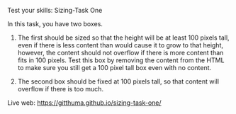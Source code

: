 Test your skills: Sizing-Task One

In this task, you have two boxes.

1. The first should be sized so that the height will be at least 100 pixels tall, even if there is less content than would cause it to grow to that height, however, the content should not overflow if there is more content than fits in 100 pixels. Test this box by removing the content from the HTML to make sure you still get a 100 pixel tall box even with no content.

2. The second box should be fixed at 100 pixels tall, so that content will overflow if there is too much.

Live web: https://gitthuma.github.io/sizing-task-one/
